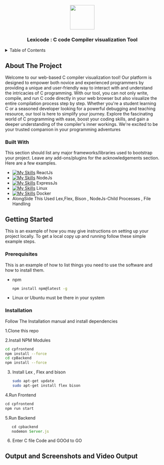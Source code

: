 <div align="center">
 <img src="https://github.com/Adidem23/Lexicode/assets/124609794/502821b8-db56-4cd9-a9d7-658b39224319" height="80px" width="80px" />
  <h3 align="center"> Lexicode : C code Compiler visualization Tool </h3>
</div>
<details>
  <summary>Table of Contents</summary>
  <ol>
    <li>
      <a href="#about-the-project">About The Project</a>
      <ul>
        <li><a href="#built-with">Built With</a></li>
      </ul>
    </li>
    <li>
      <a href="#getting-started">Getting Started</a>
      <ul>
        <li><a href="#prerequisites">Prerequisites</a></li>
        <li><a href="#installation">Installation</a></li>
      </ul>
    </li>
    <li><a href="#usage">Usage</a></li>
  </ol>
</details>

<!-- ABOUT THE PROJECT -->
## About The Project

Welcome to our web-based C compiler visualization tool! Our platform is designed to empower both novice and experienced programmers by providing a unique and user-friendly way to interact with and understand the intricacies of C programming. With our tool, you can not only write, compile, and run C code directly in your web browser but also visualize the entire compilation process step by step. Whether you're a student learning C or a seasoned developer looking for a powerful debugging and teaching resource, our tool is here to simplify your journey. Explore the fascinating world of C programming with ease, boost your coding skills, and gain a deeper understanding of the compiler's inner workings. We're excited to be your trusted companion in your programming adventures

### Built With

This section should list any major frameworks/libraries used to bootstrap your project. Leave any add-ons/plugins for the acknowledgements section. Here are a few examples.

 - [![My Skills](https://skillicons.dev/icons?i=react&perline=3)](https://skillicons.dev) ReactJs
 - [![My Skills](https://skillicons.dev/icons?i=nodejs&perline=3)](https://skillicons.dev) NodeJs
 - [![My Skills](https://skillicons.dev/icons?i=express&perline=3)](https://skillicons.dev) ExpressJs
 - [![My Skills](https://skillicons.dev/icons?i=linux&perline=3)](https://skillicons.dev) Linux
 - [![My Skills](https://skillicons.dev/icons?i=docker&perline=3)](https://skillicons.dev) Docker
 - AlongSide This Used Lex,Flex, Bison , NodeJs-Child Processes , File Handling 

<!-- GETTING STARTED -->
## Getting Started

This is an example of how you may give instructions on setting up your project locally.
To get a local copy up and running follow these simple example steps.

### Prerequisites

This is an example of how to list things you need to use the software and how to install them.
* npm
  ```sh
  npm install npm@latest -g
  ```
* Linux or Ubuntu must be there in your system 

### Installation
Follow The Installation manual and install dependencies 

1.Clone this repo
   
2.Install NPM Modules
   ```sh
   cd cpfrontend
   npm install --force
   cd cpBackend
   npm install --force 
   ```
3. Install Lex , Flex and bison
   ```sh
   sudo apt-get update
   sudo apt-get install flex bison
   ```
   
4.Run Frontend 
   ```js
   cd cpfrontend
   npm run start
   ```
5.Run Backend
```js
   cd cpbackend
   nodemon Server.js
   ```
6. Enter C file Code and GOOd to GO 
## Output and Screenshots and Video Output 
